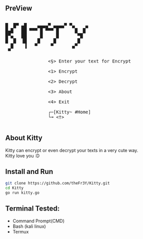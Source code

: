 ## PreView
<pre>

█  █▀ ▄█    ▄▄▄▄▀ ▄▄▄▄▀ ▀▄    ▄
█▄█   ██ ▀▀▀ █ ▀▀▀ █      █  █
█▀▄   ██     █     █       ▀█
█  █  ▐█    █     █        █
  █    ▐   ▀     ▀       ▄▀
 ▀

                <§> Enter your text for Encrypt

                <1> Encrypt

                <2> Decrypt

                <3> About

                <4> Exit

                ┌─[Kitty~ #Home]
                └╼ <†>

</pre>

## About Kitty
Kitty can encrypt or even decrypt your texts in a very cute way.</br>
Kitty love you :D

## Install and Run
```bash
git clone https://github.com/theFr3Y/Kitty.git
cd Kitty
go run kitty.go
````

## Terminal Tested:
- Command Prompt(CMD)
- Bash (kali linux)
- Termux

